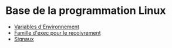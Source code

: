 # Base de la programmation Linux

* [Variables d'Environnement](Environnement)
* [Famille d'exec pour le recoivrement](ExecFamily)
* [Signaux](Signals)
